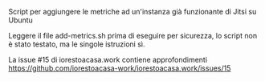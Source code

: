 Script per aggiungere le metriche ad un'instanza già funzionante di Jitsi su Ubuntu

Leggere il file add-metrics.sh prima di eseguire per sicurezza,
lo script non è stato testato, ma le singole istruzioni sì.

La issue #15 di iorestoacasa.work contiene approfondimenti
https://github.com/iorestoacasa-work/iorestoacasa.work/issues/15
